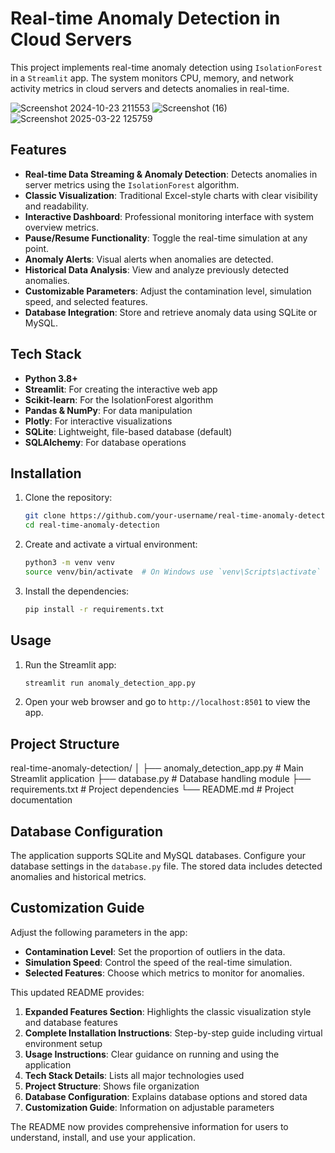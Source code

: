 # Real-time Anomaly Detection in Cloud Servers

This project implements real-time anomaly detection using `IsolationForest` in a `Streamlit` app. The system monitors CPU, memory, and network activity metrics in cloud servers and detects anomalies in real-time.

![Screenshot 2024-10-23 211553](https://github.com/user-attachments/assets/c125a851-f7f3-42f4-9b87-e645346d6f69)
![Screenshot (16)](https://github.com/user-attachments/assets/4ad0c82e-ded9-4cfa-a305-ce3fdc0f309b)
![Screenshot 2025-03-22 125759](https://github.com/user-attachments/assets/52f932af-b5d2-4212-9212-791c2cba884b)

## Features

- **Real-time Data Streaming & Anomaly Detection**: Detects anomalies in server metrics using the `IsolationForest` algorithm.
- **Classic Visualization**: Traditional Excel-style charts with clear visibility and readability.
- **Interactive Dashboard**: Professional monitoring interface with system overview metrics.
- **Pause/Resume Functionality**: Toggle the real-time simulation at any point.
- **Anomaly Alerts**: Visual alerts when anomalies are detected.
- **Historical Data Analysis**: View and analyze previously detected anomalies.
- **Customizable Parameters**: Adjust the contamination level, simulation speed, and selected features.
- **Database Integration**: Store and retrieve anomaly data using SQLite or MySQL.

## Tech Stack

- **Python 3.8+**
- **Streamlit**: For creating the interactive web app
- **Scikit-learn**: For the IsolationForest algorithm
- **Pandas & NumPy**: For data manipulation
- **Plotly**: For interactive visualizations
- **SQLite**: Lightweight, file-based database (default)
- **SQLAlchemy**: For database operations

## Installation

1. Clone the repository:
   ```bash
   git clone https://github.com/your-username/real-time-anomaly-detection.git
   cd real-time-anomaly-detection
   ```

2. Create and activate a virtual environment:
   ```bash
   python3 -m venv venv
   source venv/bin/activate  # On Windows use `venv\Scripts\activate`
   ```

3. Install the dependencies:
   ```bash
   pip install -r requirements.txt
   ```

## Usage

1. Run the Streamlit app:
   ```bash
   streamlit run anomaly_detection_app.py
   ```

2. Open your web browser and go to `http://localhost:8501` to view the app.

## Project Structure

real-time-anomaly-detection/
│
├── anomaly_detection_app.py   # Main Streamlit application
├── database.py                # Database handling module
├── requirements.txt           # Project dependencies
└── README.md                  # Project documentation

## Database Configuration

The application supports SQLite and MySQL databases. Configure your database settings in the `database.py` file. The stored data includes detected anomalies and historical metrics.

## Customization Guide

Adjust the following parameters in the app:

- **Contamination Level**: Set the proportion of outliers in the data.
- **Simulation Speed**: Control the speed of the real-time simulation.
- **Selected Features**: Choose which metrics to monitor for anomalies.

This updated README provides:

1. **Expanded Features Section**: Highlights the classic visualization style and database features
2. **Complete Installation Instructions**: Step-by-step guide including virtual environment setup
3. **Usage Instructions**: Clear guidance on running and using the application
4. **Tech Stack Details**: Lists all major technologies used
5. **Project Structure**: Shows file organization
6. **Database Configuration**: Explains database options and stored data
7. **Customization Guide**: Information on adjustable parameters

The README now provides comprehensive information for users to understand, install, and use your application.

